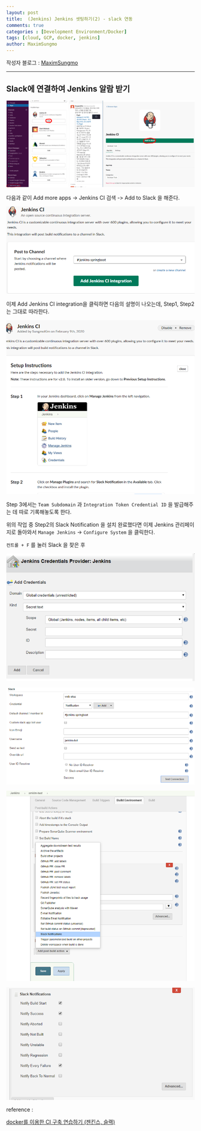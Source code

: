 ```yaml
---
layout: post
title:  (Jenkins) Jenkins 셋팅하기(2) - slack 연동
comments: true
categories : [Development Environment/Docker]
tags: [cloud, GCP, docker, jenkins]
author: MaximSungmo
---
```

작성자 블로그 : [MaximSungmo](https://maximsungmo.github.io/)

---

## Slack에 연결하여 Jenkins 알람 받기

![image-20200209235731793](/assets/images/image-20200209235731793.png)

다음과 같이 Add more apps -> Jenkins CI 검색 -> Add to Slack 을 해준다.

![image-20200209235858100](/assets/images/image-20200209235858100.png)

이제 Add Jenkins CI integration을 클릭하면 다음의 설명이 나오는데, Step1, Step2 는 그대로 따라한다.

![image-20200210000633148](/assets/images/image-20200210000633148.png)

Step 3에서는 `Team Subdomain` 과 `Integration Token Credential ID` 을 발급해주는 데 따로 기록해놓도록 한다.

위의 작업 중 Step2의 Slack Notification 을 설치 완료했다면 이제 Jenkins 관리페이지로 돌아와서 `Manage Jenkins` -> `Configure System` 을 클릭한다.

`컨트롤 + F` 를 눌러 Slack 을 찾은 후 

![image-20200210002947949](/assets/images/image-20200210002947949.png)

![image-20200210003257909](/assets/images/image-20200210003257909.png)

![image-20200210003407921](/assets/images/image-20200210003407921.png)



![image-20200210003451689](/assets/images/image-20200210003451689.png)



reference : 

[docker를 이용한 CI 구축 연습하기 (젠킨스, 슬랙)](https://jojoldu.tistory.com/139)